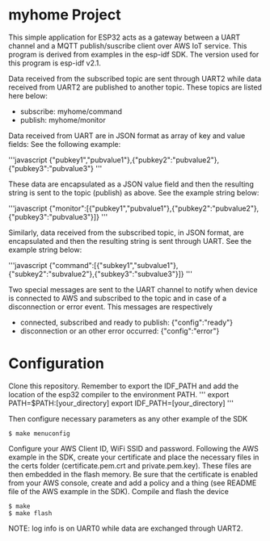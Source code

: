 # myhome Project

This simple application for ESP32 acts as a gateway between a UART channel and a MQTT publish/suscribe client over AWS IoT service. 
This program is derived from examples in the esp-idf SDK. The version used for this program is esp-idf v2.1.

Data received from the subscribed topic are sent through UART2 while data received from UART2 are published to another topic. These topics are listed here below:
* subscribe: myhome/command
* publish: myhome/monitor

Data received from UART are in JSON format as array of key and value fields: See the following example:

'''javascript
{"pubkey1","pubvalue1"},{"pubkey2":"pubvalue2"},{"pubkey3":"pubvalue3"}
'''

These data are encapsulated as a JSON value field and then the resulting string is sent to the topic (publish) as above. See the example string below:

'''javascript
{"monitor":[{"pubkey1","pubvalue1"},{"pubkey2":"pubvalue2"},{"pubkey3":"pubvalue3"}]}
'''

Similarly, data received from the subscribed topic, in JSON format, are encapsulated and then the resulting string is sent through UART. See the example string below:

'''javascript
{"command":[{"subkey1","subvalue1"},{"subkey2":"subvalue2"},{"subkey3":"subvalue3"}]}
'''

Two special messages are sent to the UART channel to notify when device is connected to AWS and subscribed to the topic and in case of a disconnection or error event.
This messages are respectively
* connected, subscribed and ready to publish: {"config":"ready"}
* disconnection or an other error occurred: {"config":"error"}

# Configuration

Clone this repository. Remember to export the IDF_PATH and add the location of the esp32 compiler to the environment PATH.
'''
export PATH=$PATH:[your_directory]
export IDF_PATH=[your_directory]
'''

Then configure necessary parameters as any other example of the SDK

	$ make menuconfig 

Configure your AWS Client ID, WiFi SSID and password. Following the AWS example in the SDK, create your certificate and place the necessary files in the certs folder (certificate.pem.crt and private.pem.key). These files are then embedded in the flash memory. Be sure that the certificate is enabled from your AWS console, create and add a policy and a thing (see README file of the AWS example in the SDK).
Compile and flash the device

	$ make
	$ make flash

NOTE: log info is on UART0 while data are exchanged through UART2.




